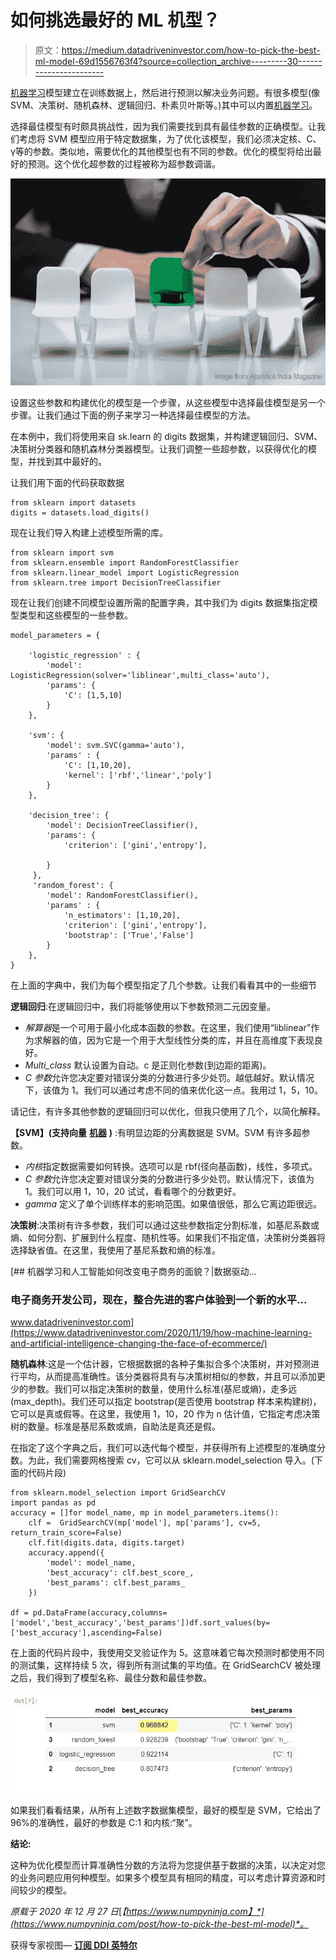 # 如何挑选最好的 ML 机型？

> 原文：<https://medium.datadriveninvestor.com/how-to-pick-the-best-ml-model-69d1556763f4?source=collection_archive---------30----------------------->

[机器学习](http://becominghuman.ai)模型建立在训练数据上，然后进行预测以解决业务问题。有很多模型(像 SVM、决策树、随机森林、逻辑回归、朴素贝叶斯等。)其中可以内置[机器学习](https://becominghuman.ai/machine-learning-concepts-every-data-scientist-should-know-4d70bed18a8a)。

选择最佳模型有时颇具挑战性，因为我们需要找到具有最佳参数的正确模型。让我们考虑将 SVM 模型应用于特定数据集，为了优化该模型，我们必须决定核、C、γ等的参数。类似地，需要优化的其他模型也有不同的参数。优化的模型将给出最好的预测。这个优化超参数的过程被称为超参数调谐。

![](img/f3b0dccd08893c4a07b72b0bcfb63e5f.png)

设置这些参数和构建优化的模型是一个步骤，从这些模型中选择最佳模型是另一个步骤。让我们通过下面的例子来学习一种选择最佳模型的方法。

在本例中，我们将使用来自 sk.learn 的 digits 数据集，并构建逻辑回归、SVM、决策树分类器和随机森林分类器模型。让我们调整一些超参数，以获得优化的模型，并找到其中最好的。

让我们用下面的代码获取数据

```
from sklearn import datasets
digits = datasets.load_digits()
```

现在让我们导入构建上述模型所需的库。

```
from sklearn import svm 
from sklearn.ensemble import RandomForestClassifier 
from sklearn.linear_model import LogisticRegression 
from sklearn.tree import DecisionTreeClassifier
```

现在让我们创建不同模型设置所需的配置字典，其中我们为 digits 数据集指定模型类型和这些模型的一些参数。

```
model_parameters = {

    'logistic_regression' : {
        'model': LogisticRegression(solver='liblinear',multi_class='auto'),
        'params': {
            'C': [1,5,10]
        }
    }, 

    'svm': {
        'model': svm.SVC(gamma='auto'),
        'params' : {
            'C': [1,10,20],
            'kernel': ['rbf','linear','poly']
        }  
    },

    'decision_tree': {
        'model': DecisionTreeClassifier(),
        'params': {
            'criterion': ['gini','entropy'],

        }
     },
     'random_forest': {
        'model': RandomForestClassifier(),
        'params' : {
            'n_estimators': [1,10,20],
            'criterion': ['gini','entropy'],
            'bootstrap': ['True','False']
        }
    },
}
```

在上面的字典中，我们为每个模型指定了几个参数。让我们看看其中的一些细节

**逻辑回归**:在逻辑回归中，我们将能够使用以下参数预测二元因变量。

*   *解算器*是一个可用于最小化成本函数的参数。在这里，我们使用“liblinear”作为求解器的值，因为它是一个用于大型线性分类的库，并且在高维度下表现良好。
*   *Multi_class* 默认设置为自动。c 是正则化参数(到边距的距离)。
*   *C 参数*允许您决定要对错误分类的分数进行多少处罚。越低越好。默认情况下，该值为 1。我们可以通过考虑不同的值来优化这一点。我用过 1，5，10。

请记住，有许多其他参数的逻辑回归可以优化，但我只使用了几个，以简化解释。

**【SVM】(支持向量** [**机器**](https://becominghuman.ai/machine-learning-using-logistic-regression-in-python-with-code-ab3c7f5f3bed) **)** :有明显边距的分离数据是 SVM。SVM 有许多超参数。

*   *内核*指定数据需要如何转换。选项可以是 rbf(径向基函数)，线性，多项式。
*   *C 参数*允许您决定要对错误分类的分数进行多少处罚。默认情况下，该值为 1。我们可以用 1，10，20 试试，看看哪个的分数更好。
*   *gamma* 定义了单个训练样本的影响范围。如果值很低，那么它离边距很远。

**决策树**:决策树有许多参数，我们可以通过这些参数指定分割标准，如基尼系数或熵、如何分割、扩展到什么程度、随机性等。如果我们不指定值，决策树分类器将选择缺省值。在这里，我使用了基尼系数和熵的标准。

[](https://www.datadriveninvestor.com/2020/11/19/how-machine-learning-and-artificial-intelligence-changing-the-face-of-ecommerce/) [## 机器学习和人工智能如何改变电子商务的面貌？|数据驱动…

### 电子商务开发公司，现在，整合先进的客户体验到一个新的水平…

www.datadriveninvestor.com](https://www.datadriveninvestor.com/2020/11/19/how-machine-learning-and-artificial-intelligence-changing-the-face-of-ecommerce/) 

**随机森林**:这是一个估计器，它根据数据的各种子集拟合多个决策树，并对预测进行平均，从而提高准确性。该分类器将具有与决策树相似的参数，并且可以添加更少的参数。我们可以指定决策树的数量，使用什么标准(基尼或熵)，走多远(max_depth)。我们还可以指定 bootstrap(是否使用 bootstrap 样本来构建树)，它可以是真或假等。在这里，我使用 1，10，20 作为 n 估计值，它指定考虑决策树的数量。标准是基尼系数或熵，自助法是真还是假。

在指定了这个字典之后，我们可以迭代每个模型，并获得所有上述模型的准确度分数。为此，我们需要网格搜索 cv，它可以从 sklearn.model_selection 导入。(下面的代码片段)

```
from sklearn.model_selection import GridSearchCV
import pandas as pd
accuracy = []for model_name, mp in model_parameters.items():
    clf =  GridSearchCV(mp['model'], mp['params'], cv=5, return_train_score=False)
    clf.fit(digits.data, digits.target)
    accuracy.append({
        'model': model_name,
        'best_accuracy': clf.best_score_,
        'best_params': clf.best_params_
    })

df = pd.DataFrame(accuracy,columns=['model','best_accuracy','best_params'])df.sort_values(by=['best_accuracy'],ascending=False)
```

在上面的代码片段中，我使用交叉验证作为 5。这意味着它每次预测时都使用不同的测试集，这样持续 5 次，得到所有测试集的平均值。在 GridSearchCV 被处理之后，我们得到了模型名称、最佳分数和最佳参数。

![](img/1acde96fd62e02046c22292952df357b.png)

如果我们看看结果，从所有上述数字数据集模型，最好的模型是 SVM，它给出了 96%的准确性，最好的参数是 C:1 和内核:“聚”。

**结论:**

这种为优化模型而计算准确性分数的方法将为您提供基于数据的决策，以决定对您的业务问题应用何种模型。如果多个模型具有相同的精度，可以考虑计算资源和时间较少的模型。

*原载于 2020 年 12 月 27 日*[*【https://www.numpyninja.com】*](https://www.numpyninja.com/post/how-to-pick-the-best-ml-model)*。*

获得专家视图— [**订阅 DDI 英特尔**](https://datadriveninvestor.com/ddi-intel)
